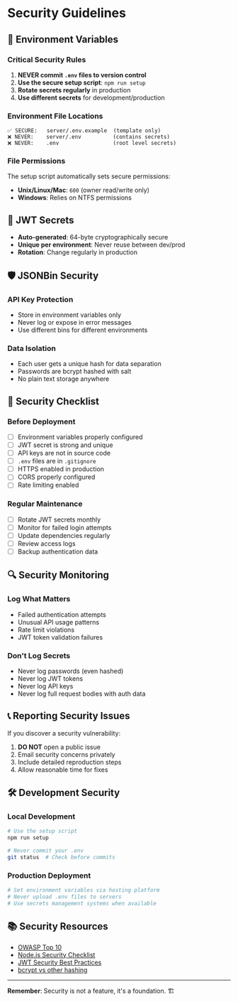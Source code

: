# Security Guidelines

## 🔐 Environment Variables

### Critical Security Rules

1. **NEVER commit `.env` files to version control**
2. **Use the secure setup script**: `npm run setup`
3. **Rotate secrets regularly** in production
4. **Use different secrets** for development/production

### Environment File Locations

```
✅ SECURE:   server/.env.example  (template only)
❌ NEVER:    server/.env          (contains secrets)
❌ NEVER:    .env                 (root level secrets)
```

### File Permissions

The setup script automatically sets secure permissions:
- **Unix/Linux/Mac**: `600` (owner read/write only)
- **Windows**: Relies on NTFS permissions

## 🔑 JWT Secrets

- **Auto-generated**: 64-byte cryptographically secure
- **Unique per environment**: Never reuse between dev/prod
- **Rotation**: Change regularly in production

## 🛡️ JSONBin Security

### API Key Protection
- Store in environment variables only
- Never log or expose in error messages
- Use different bins for different environments

### Data Isolation
- Each user gets a unique hash for data separation
- Passwords are bcrypt hashed with salt
- No plain text storage anywhere

## 🚨 Security Checklist

### Before Deployment
- [ ] Environment variables properly configured
- [ ] JWT secret is strong and unique
- [ ] API keys are not in source code
- [ ] `.env` files are in `.gitignore`
- [ ] HTTPS enabled in production
- [ ] CORS properly configured
- [ ] Rate limiting enabled

### Regular Maintenance
- [ ] Rotate JWT secrets monthly
- [ ] Monitor for failed login attempts
- [ ] Update dependencies regularly
- [ ] Review access logs
- [ ] Backup authentication data

## 🔍 Security Monitoring

### Log What Matters
- Failed authentication attempts
- Unusual API usage patterns
- Rate limit violations
- JWT token validation failures

### Don't Log Secrets
- Never log passwords (even hashed)
- Never log JWT tokens
- Never log API keys
- Never log full request bodies with auth data

## 📞 Reporting Security Issues

If you discover a security vulnerability:

1. **DO NOT** open a public issue
2. Email security concerns privately
3. Include detailed reproduction steps
4. Allow reasonable time for fixes

## 🛠️ Development Security

### Local Development
```bash
# Use the setup script
npm run setup

# Never commit your .env
git status  # Check before commits
```

### Production Deployment
```bash
# Set environment variables via hosting platform
# Never upload .env files to servers
# Use secrets management systems when available
```

## 📚 Security Resources

- [OWASP Top 10](https://owasp.org/www-project-top-ten/)
- [Node.js Security Checklist](https://blog.risingstack.com/node-js-security-checklist/)
- [JWT Security Best Practices](https://auth0.com/blog/a-look-at-the-latest-draft-for-jwt-bcp/)
- [bcrypt vs other hashing](https://auth0.com/blog/hashing-in-action-understanding-bcrypt/)

---

**Remember**: Security is not a feature, it's a foundation. 🏗️

